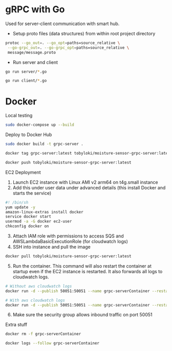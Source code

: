 # gRPC with Go

Used for server-client communication with smart hub.

- Setup proto files (data structures) from within root project directory

```bash
protoc --go_out=. --go_opt=paths=source_relative \
 --go-grpc_out=. --go-grpc_opt=paths=source_relative \
 message/message.proto
```

- Run server and client

```bash
go run server/*.go
```

```bash
go run client/*.go
```

# Docker

Local testing

```bash
sudo docker-compose up --build
```

Deploy to Docker Hub

```bash
sudo docker build -t grpc-server .

docker tag grpc-server:latest tobyloki/moisture-sensor-grpc-server:latest

docker push tobyloki/moisture-sensor-grpc-server:latest
```

EC2 Deployment

1. Launch EC2 instance with Linux AMI v2 arm64 on t4g.small instance
2. Add this under user data under advanced details (this install Docker and starts the service)

```bash
#! /bin/sh
yum update -y
amazon-linux-extras install docker
service docker start
usermod -a -G docker ec2-user
chkconfig docker on
```

3. Attach IAM role with permissions to access SQS and AWSLambdaBasicExecutionRole (for cloudwatch logs)
4. SSH into instance and pull the image

```bash
docker pull tobyloki/moisture-sensor-grpc-server:latest
```

5. Run the container. This command will also restart the container at startup even if the EC2 instance is restarted. It also forwards all logs to cloudwatch logs.

```bash
# Without aws cloudwatch logs
docker run -d --publish 50051:50051 --name grpc-serverContainer --restart unless-stopped tobyloki/moisture-sensor-grpc-server:latest

# With aws cloudwatch logs
docker run -d --publish 50051:50051 --name grpc-serverContainer --restart unless-stopped --log-driver=awslogs --log-opt awslogs-region=us-west-2 --log-opt awslogs-group=moisture-sensor-grpc-server --log-opt awslogs-create-group=true tobyloki/moisture-sensor-grpc-server:latest
```

6. Make sure the security group allows inbound traffic on port 50051

Extra stuff

```bash
docker rm -f grpc-serverContainer

docker logs --follow grpc-serverContainer
```
